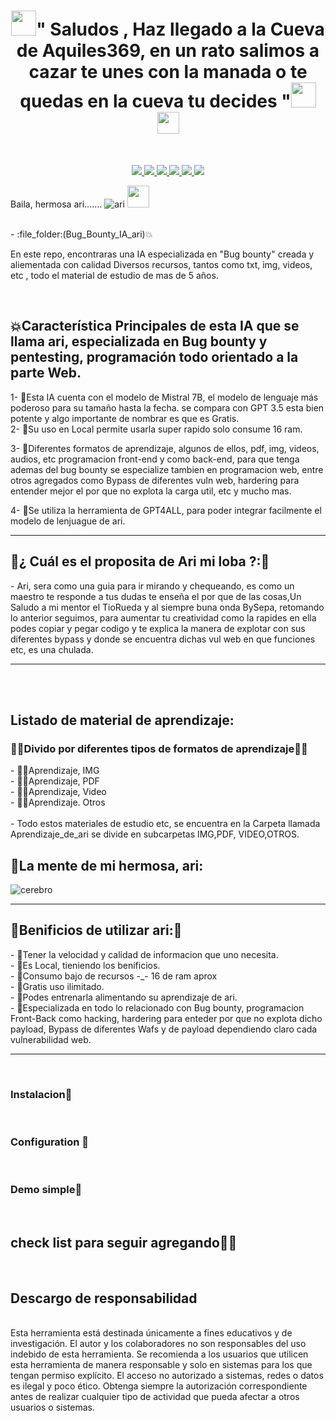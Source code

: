 <h1 align="center"><img height="40" src="https://github.com/7oSkaaa/7oSkaaa/blob/main/Images/about_me.gif?raw=true">" Saludos , Haz llegado a la Cueva de Aquiles369, en un rato salimos a cazar te unes con la manada o te quedas en la cueva tu decides "<img height="40" src="https://github.com/7oSkaaa/7oSkaaa/blob/main/Images/about_me.gif?raw=true"><img height="35" src="https://user-images.githubusercontent.com/73097560/115834477-dbab4500-a447-11eb-908a-139a6edaec5c.gif">
</h1></h1></p>
<br>

<p align="center" dir="auto">
  <a href="https://github.com/robotshell/magicRecon/releases">
    <img src="https://camo.githubusercontent.com/da105b189e3c70fe16e58f109175a163e6eb05364b320932e87e665d0efe3062/68747470733a2f2f696d672e736869656c64732e696f2f6769746875622f762f72656c656173652f726f626f747368656c6c2f6d616769637265636f6e3f696e636c7564655f70726572656c6561736573" data-canonical-src="https://img.shields.io/github/v/release/robotshell/magicrecon?include_prereleases" style="max-width: 100%;">
  </a>
  <a href="https://www.gnu.org/licenses/gpl-3.0.en.html" rel="nofollow">
    <img src="https://camo.githubusercontent.com/94fde40c724c45d6111b700ca9d643c99bfe94989cbefbb963ed062b74e41db5/68747470733a2f2f696d672e736869656c64732e696f2f6769746875622f6c6963656e73652f726f626f747368656c6c2f6d616769637265636f6e" data-canonical-src="https://img.shields.io/github/license/robotshell/magicrecon" style="max-width: 100%;">
  </a>
  <a href="https://github.com/robotshell/magicRecon/issues?q=is%3Aissue+is%3Aclosed">
    <img src="https://camo.githubusercontent.com/cfbe667867df0099c382e2242fdfb03ab2b04b522d18d66c9b3d929f2e4abc29/68747470733a2f2f696d672e736869656c64732e696f2f6769746875622f6973737565732d636c6f7365642f726f626f747368656c6c2f6d616769637265636f6e" data-canonical-src="https://img.shields.io/github/issues-closed/robotshell/magicrecon" style="max-width: 100%;">
  </a>
  <a href="https://github.com/robotshell/magicRecon/commits/master">
    <img src="https://camo.githubusercontent.com/9e551cd6871945d3e3e943bd5c6577dde53840fb48eb941ae69f506f67a6ba76/68747470733a2f2f696d672e736869656c64732e696f2f6769746875622f6c6173742d636f6d6d69742f726f626f747368656c6c2f6d616769637265636f6e" data-canonical-src="https://img.shields.io/github/last-commit/robotshell/magicrecon" style="max-width: 100%;">
  </a>
  <a href="https://github.com/robotshell/magicRecon/commits/master">
    <img src="https://camo.githubusercontent.com/88ac1e4cd08a94b67ccaf973a723e1d9c6b024924273a6f14ee15cbf5de6c92d/68747470733a2f2f696d672e736869656c64732e696f2f6769746875622f6c616e6775616765732f636f64652d73697a652f726f626f747368656c6c2f6d616769637265636f6e" data-canonical-src="https://img.shields.io/github/languages/code-size/robotshell/magicrecon" style="max-width: 100%;">
  </a>
  <a href="/robotshell/magicRecon/blob/master">
    <img src="https://camo.githubusercontent.com/5de0e9522decea06ee0dcbe0289bc82022b780a7e8cb4b33646ce567c5c16af7/68747470733a2f2f696d672e736869656c64732e696f2f747769747465722f666f6c6c6f772f726f626f747368656c6c643f7374796c653d736f6369616c" data-canonical-src="https://img.shields.io/twitter/follow/robotshelld?style=social" style="max-width: 100%;">
  </a>
</p>


Baila, hermosa ari....... ![ari](https://github.com/user-attachments/assets/07940d38-e571-480f-92f3-4915f6b919d0) 
<img height="35" src="https://user-images.githubusercontent.com/73097560/115834477-dbab4500-a447-11eb-908a-139a6edaec5c.gif">

<br>
- :file_folder:(Bug_Bounty_IA_ari)💥
<p>  
En este repo, encontraras una IA especializada en "Bug bounty" creada y aliementada con calidad Diversos  recursos, tantos como txt, img, videos, etc , todo el material de estudio de mas de 5 años.<br></p>  
<br>
<h2> 💥Característica Principales de esta IA que se llama ari, especializada en Bug bounty y pentesting, programación todo orientado a la parte Web.</h2>
 1- 🙊Esta IA cuenta con el modelo de Mistral 7B, el modelo de lenguaje más poderoso para su tamaño hasta la fecha. se compara con GPT 3.5 esta bien potente y algo importante de nombrar es que es Gratis.<br

 2- 🙊Su uso en Local permite usarla super rapido solo consume 16 ram.<br>

 3- 🙊Diferentes formatos de aprendizaje, algunos de ellos, pdf, img, videos, audios, etc programacion front-end y como back-end, para que tenga ademas del bug bounty se especialize tambien en programacion web, entre otros agregados como Bypass de diferentes vuln web, hardering para entender mejor el por que no explota la carga util, etc y mucho mas.<br>

4- 🙊Se utiliza la herramienta de GPT4ALL, para poder integrar facilmente el modelo de lenjuague de ari.
<br>
<hr> 
<h2>👀¿ Cuál es el proposita de Ari mi loba ?:👀</h2> 
- Ari, sera como una guia para ir mirando y chequeando, es como un maestro te responde a tus dudas te enseña el por que de las cosas,Un Saludo a mi mentor el TioRueda y al siempre buna onda BySepa, retomando lo anterior seguimos,  para aumentar tu creatividad como la rapides en ella podes copiar y pegar codigo y te explica la manera de explotar con sus diferentes bypass y donde se encuentra dichas vul web en que funciones etc, es una chulada. 

<hr> 

<br>



 <br>

<h2> Listado de material de aprendizaje: </h2>

<h3> 🧙‍♂Divido por diferentes tipos de formatos de aprendizaje🧙‍♂</h3>
- 🧙‍♂️Aprendizaje, IMG<br>
- 🧙‍♂️Aprendizaje, PDF<br>
- 🧙‍♂️Aprendizaje, Video<br>
- 🧙‍♂️Aprendizaje. Otros<br>
  <br>
- Todo estos materiales de estudio etc, se encuentra en la Carpeta llamada Aprendizaje_de_ari se divide en subcarpetas IMG,PDF, VIDEO,OTROS.
<h2>🤖La mente de mi hermosa, ari: </h2>
<p align="center">

 ![cerebro](https://github.com/user-attachments/assets/d88fb21c-d2df-4e69-a80b-565e359a0905)
 
</p>
<hr> 

<h2>🤖Benificios de utilizar ari:🤖</h2>
- 🤖Tener la velocidad y calidad de informacion que uno necesita. <br>
- 🤖Es Local, tieniendo los benificios. <br>
- 🤖Consumo bajo de recursos -_- 16 de ram aprox <br>
- 🤖Gratis uso ilimitado. <br>
- 🤖Podes entrenarla alimentando su aprendizaje de ari. <br>
- 🤖Especializada en todo lo relacionado con Bug bounty, programacion Front-Back como hacking, hardering para enteder por que no explota dicho payload, Bypass de diferentes Wafs y de 
     payload dependiendo claro cada vulnerabilidad web.  
<hr> 
 <br>
 
<h3>Instalacion🔨</h3> <br>
<h3>Configuration 🔧 </h3>  <br>
<h3>Demo simple🎥</h3> <br>
<h2>check list para seguir agregando🧙‍♂️</h2> <br>
<h2>Descargo de responsabilidad</h2> <br>
Esta herramienta está destinada únicamente a fines educativos y de investigación. El autor y los colaboradores no son responsables del uso indebido de esta herramienta. Se recomienda a los usuarios que utilicen esta herramienta de manera responsable y solo en sistemas para los que tengan permiso explícito. El acceso no autorizado a sistemas, redes o datos es ilegal y poco ético. Obtenga siempre la autorización correspondiente antes de realizar cualquier tipo de actividad que pueda afectar a otros usuarios o sistemas.
 <br>

